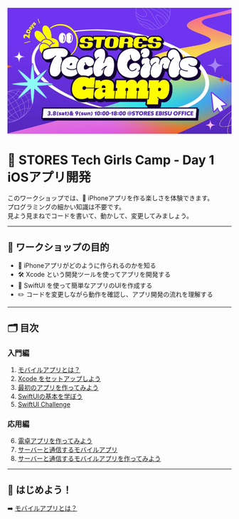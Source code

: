 
![](docs/images/00_key_visual.png)

# 🏁 STORES Tech Girls Camp - Day 1 iOSアプリ開発

このワークショップでは、📱 iPhoneアプリを作る楽しさを体験できます。  <br>
プログラミングの細かい知識は不要です。<br>
見よう見まねでコードを書いて、動かして、変更してみましょう。  

---

## 🎯 ワークショップの目的
- 📱 iPhoneアプリがどのように作られるのかを知る  
- 🛠 Xcode という開発ツールを使ってアプリを開発する  
- 🎨 SwiftUI を使って簡単なアプリのUIを作成する  
- ✏️ コードを変更しながら動作を確認し、アプリ開発の流れを理解する  

---

## 🗂 目次

### 入門編
1. [モバイルアプリとは？](./docs/01_intro.md)  
2. [Xcode をセットアップしよう](./docs/02_xcode_setup.md)  
3. [最初のアプリを作ってみよう](./docs/03_first_app.md)  
4. [SwiftUIの基本を学ぼう](./docs/04_swiftui_basics.md)  
5. [SwiftUI Challenge](./docs/05_swiftui_challenge.md)  

### 応用編
6. [電卓アプリを作ってみよう](./docs/06_calculator_app.md)  
7. [サーバーと通信するモバイルアプリ](./docs/07_network_intro.md)  
8. [サーバーと通信するモバイルアプリを作ってみよう](./docs/08_networked_app.md)  

---

## 🏁 はじめよう！
➡️ [モバイルアプリとは？](./docs/01_intro.md)
